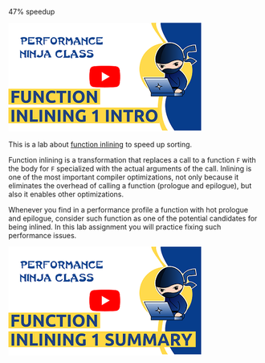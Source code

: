 47% speedup

[<img src="../../../img/FunctionInlining1Intro.png">](https://www.youtube.com/watch?v=fp1_e3rjZQs&list=PLRWO2AL1QAV6bJAU2kgB4xfodGID43Y5d&index=12)

This is a lab about [function inlining](https://en.wikipedia.org/wiki/Inline_expansion) to speed up sorting.

Function inlining is a transformation that replaces a call to a function `F` with the body for `F` specialized with the actual arguments of the call. Inlining is one of the most important compiler optimizations, not only because it eliminates the overhead of calling a function (prologue and epilogue), but also it enables other optimizations.

Whenever you find in a performance profile a function with hot prologue and epilogue, consider such function as one of the potential candidates for being inlined. In this lab assignment you will practice fixing such performance issues.

[<img src="../../../img/FunctionInlining1Summary.png">](https://www.youtube.com/watch?v=qlFUV0FjpPQ&list=PLRWO2AL1QAV6bJAU2kgB4xfodGID43Y5d&index=12)